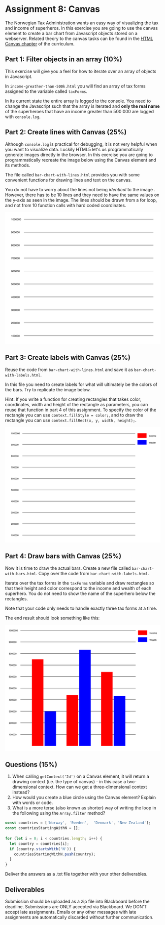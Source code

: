 # Assignment 8: Canvas

The Norwegian Tax Administration wants an easy way of visualizing the tax and income of superheros. In this exercise you are going to use the canvas element to create a bar chart from Javascript objects stored on a webserver. Related theory to the canvas tasks can be found in the [HTML Canvas chapter](https://it2805.gitbooks.io/curriculum/content/canvas.html) of the curriculum.

## Part 1: Filter objects in an array (10%)
This exercise will give you a feel for how to iterate over an array of objects in Javascript.

In ````income-greather-than-500k.html```` you will find an array of tax forms assigned to the variable called ````taxForms````.  

In its current state the entire array is logged to the console. You need to change the Javascript such that the array is iterated and **only the real name** of the superheroes that have an income greater than 500 000 are logged with ````console.log````.

## Part 2: Create lines with Canvas (25%)
Although ````console.log```` is practical for debugging, it is not very helpful when you want to visualize data. Luckily HTML5 let's us programmatically generate images directly in the browser. In this exercise you are going to programmatically recreate the image below using the Canvas element and its methods.

The file called ````bar-chart-with-lines.html```` provides you with some convenient functions for drawing lines and text on the canvas.

You do not have to worry about the lines not being *identical* to the image . However, there has to be 10 lines and they need to have the same values on the y-axis as seen in the image. The lines should be drawn from a for loop, and not from 10 function calls with hard coded coordinates.

![Bar chart lines](images/bar-chart-with-lines.png)

## Part 3: Create labels with Canvas (25%)

Reuse the code from ````bar-chart-with-lines.html```` and save it as ````bar-chart-with-labels.html````.

In this file you need to create labels for what will ultimately be the colors of the bars. Try to replicate the image below. 

Hint: If you write a function for creating rectangles that takes color, coordinates, width and height of the rectangle as parameters, you can reuse that function in part 4 of this assignment. To specify the color of the rectangle you can use ````context.fillStyle = color;````, and to draw the rectangle you can use ````context.fillRect(x, y, width, height);````.

![Bar chart labels](images/bar-chart-with-labels.png)

## Part 4: Draw bars with Canvas (25%)
Now it is time to draw the actual bars. Create a new file called ````bar-chart-with-bars.html````. Copy over the code from ````bar-chart-with-labels.html````.

Iterate over the tax forms in the ````taxForms```` variable and draw rectangles so that their height and color correspond to the income and wealth of each superhero. You do not need to show the name of the superhero below the rectangles.

Note that your code only needs to handle exactly three tax forms at a time.

The end result should look something like this:

![Bar chart bars](images/bar-chart-with-bars.png)

## Questions (15%)
1. When calling ````getContext('2d')```` on a Canvas element, it will return a drawing context (i.e. the type of canvas) - in this case a two-dimensional context. How can we get a three-dimensional context instead?
2. How would you create a blue circle using the Canvas element? Explain with words or code.
3. What is a more terse (also known as shorter) way of writing the loop in the following using the ````Array.filter```` method?


````javascript
const countries = ['Norway', 'Sweden',  'Denmark', 'New Zealand'];
const countriesStartingWithN = [];

for (let i = 0; i < countries.length; i++) {
  let country = countries[i];
  if (country.startsWith('N')) {
    countriesStartingWithN.push(country);
  }
}
````

Deliver the answers as a .txt file together with your other deliverables. 

## Deliverables
Submission should be uploaded as a zip file into Blackboard before the deadline. Submissions are ONLY accepted via Blackboard. We DON’T accept late assignments. Emails or any other messages with late assignments are automatically discarded without further communication.
